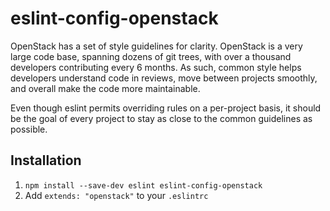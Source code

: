 # eslint-config-openstack

OpenStack has a set of style guidelines for clarity. OpenStack is a very large code base, spanning
dozens of git trees, with over a thousand developers contributing every 6 months. As such, common
style helps developers understand code in reviews, move between projects smoothly, and overall make
the code more maintainable.

Even though eslint permits overriding rules on a per-project basis, it should be the goal of every
project to stay as close to the common guidelines as possible.

## Installation

1. `npm install --save-dev eslint eslint-config-openstack`
2. Add `extends: "openstack"` to your `.eslintrc`

